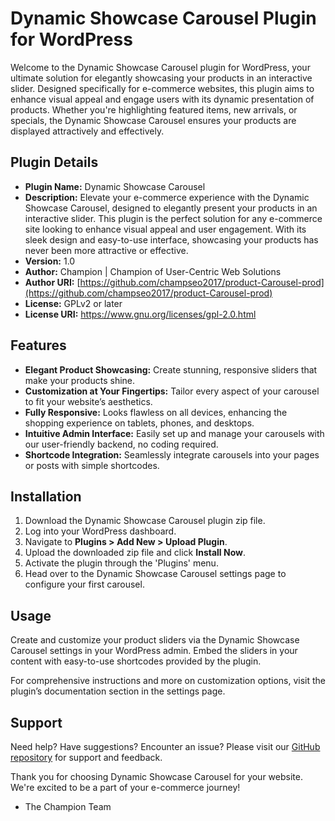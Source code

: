 # Dynamic Showcase Carousel Plugin for WordPress

Welcome to the Dynamic Showcase Carousel plugin for WordPress, your ultimate solution for elegantly showcasing your products in an interactive slider. Designed specifically for e-commerce websites, this plugin aims to enhance visual appeal and engage users with its dynamic presentation of products. Whether you're highlighting featured items, new arrivals, or specials, the Dynamic Showcase Carousel ensures your products are displayed attractively and effectively.

## Plugin Details

- **Plugin Name:** Dynamic Showcase Carousel
- **Description:** Elevate your e-commerce experience with the Dynamic Showcase Carousel, designed to elegantly present your products in an interactive slider. This plugin is the perfect solution for any e-commerce site looking to enhance visual appeal and user engagement. With its sleek design and easy-to-use interface, showcasing your products has never been more attractive or effective.
- **Version:** 1.0
- **Author:** Champion | Champion of User-Centric Web Solutions
- **Author URI:** [https://github.com/champseo2017/product-Carousel-prod](https://github.com/champseo2017/product-Carousel-prod)
- **License:** GPLv2 or later
- **License URI:** https://www.gnu.org/licenses/gpl-2.0.html

## Features

- **Elegant Product Showcasing:** Create stunning, responsive sliders that make your products shine.
- **Customization at Your Fingertips:** Tailor every aspect of your carousel to fit your website’s aesthetics.
- **Fully Responsive:** Looks flawless on all devices, enhancing the shopping experience on tablets, phones, and desktops.
- **Intuitive Admin Interface:** Easily set up and manage your carousels with our user-friendly backend, no coding required.
- **Shortcode Integration:** Seamlessly integrate carousels into your pages or posts with simple shortcodes.

## Installation

1. Download the Dynamic Showcase Carousel plugin zip file.
2. Log into your WordPress dashboard.
3. Navigate to **Plugins > Add New > Upload Plugin**.
4. Upload the downloaded zip file and click **Install Now**.
5. Activate the plugin through the 'Plugins' menu.
6. Head over to the Dynamic Showcase Carousel settings page to configure your first carousel.

## Usage

Create and customize your product sliders via the Dynamic Showcase Carousel settings in your WordPress admin. Embed the sliders in your content with easy-to-use shortcodes provided by the plugin.

For comprehensive instructions and more on customization options, visit the plugin’s documentation section in the settings page.

## Support

Need help? Have suggestions? Encounter an issue? Please visit our [GitHub repository](https://github.com/champseo2017/product-Carousel-prod/issues) for support and feedback.

Thank you for choosing Dynamic Showcase Carousel for your website. We're excited to be a part of your e-commerce journey!

- The Champion Team
